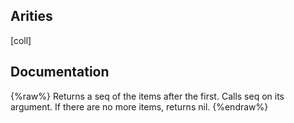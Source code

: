 ## Arities
[coll]

## Documentation
{%raw%}
Returns a seq of the items after the first. Calls seq on its
  argument.  If there are no more items, returns nil.
{%endraw%}
